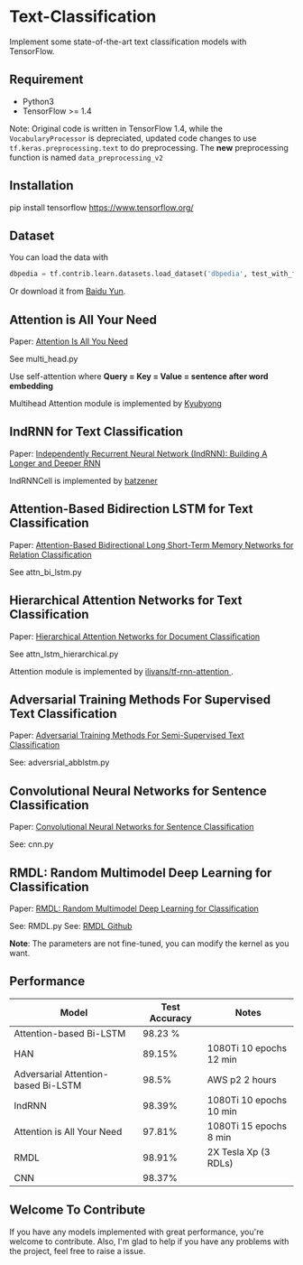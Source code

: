 # Text-Classification
Implement some state-of-the-art text classification models with TensorFlow.

## Requirement

- Python3
- TensorFlow >= 1.4

Note: Original code is written in TensorFlow 1.4, while the `VocabularyProcessor` is depreciated, updated code changes to use `tf.keras.preprocessing.text` to do preprocessing. The **new** preprocessing function is named `data_preprocessing_v2`

## Installation
pip install tensorflow
https://www.tensorflow.org/

## Dataset

You can load the data with

```python
dbpedia = tf.contrib.learn.datasets.load_dataset('dbpedia', test_with_fake_data=FLAGS.test_with_fake_data)
```

Or download it from [Baidu Yun](https://pan.baidu.com/s/1hz4Oh9A4udLzFjudyVDazw).

## Attention is All Your Need

Paper: [Attention Is All You Need](http://arxiv.org/abs/1605.07725)

See multi_head.py

Use self-attention where **Query = Key = Value = sentence after word embedding**

Multihead Attention module is implemented by [Kyubyong](https://github.com/Kyubyong/transformer)

## IndRNN for Text Classification

Paper: [Independently Recurrent Neural Network (IndRNN): Building A Longer and Deeper RNN](https://arxiv.org/abs/1803.04831)

IndRNNCell is implemented by [batzener](https://github.com/batzner/indrnn)

## Attention-Based Bidirection LSTM for Text Classification

Paper: [Attention-Based Bidirectional Long Short-Term Memory Networks for Relation Classification](http://www.aclweb.org/anthology/P16-2034)  

See attn_bi_lstm.py

## Hierarchical Attention Networks for Text Classification

Paper: [Hierarchical Attention Networks for Document Classification](http://aclweb.org/anthology/N16-1174)

See attn_lstm_hierarchical.py

Attention module is implemented by [ilivans/tf-rnn-attention ](https://github.com/ilivans/tf-rnn-attention).

## Adversarial Training Methods For Supervised Text Classification

Paper: [Adversarial Training Methods For Semi-Supervised Text Classification](http://arxiv.org/abs/1605.07725)

See: adversrial_abblstm.py


## Convolutional Neural Networks for Sentence Classification

Paper: [Convolutional Neural Networks for Sentence Classification](http://arxiv.org/abs/1408.5882)

See: cnn.py


## RMDL: Random Multimodel Deep Learning for Classification

Paper: [RMDL: Random Multimodel Deep Learning for Classification](https://arxiv.org/abs/1805.01890)

See: RMDL.py
See: [RMDL Github](https://github.com/kk7nc/RMDL)




**Note**: The parameters are not fine-tuned, you can modify the kernel as you want.
## Performance

| Model                               | Test Accuracy | Notes                   |
| ----------------------------------- | ------------- | ----------------------- |
| Attention-based Bi-LSTM             | 98.23 %       |                         |
| HAN                                 | 89.15%        | 1080Ti 10 epochs 12 min |
| Adversarial Attention-based Bi-LSTM | 98.5%         | AWS p2 2 hours          |
| IndRNN                              | 98.39%        | 1080Ti 10 epochs 10 min |
| Attention is All Your Need          | 97.81%        | 1080Ti 15 epochs 8 min  |
| RMDL                                | 98.91%        | 2X Tesla Xp (3 RDLs)    |
| CNN                                 | 98.37%        |   |

## Welcome To Contribute

If you have any models implemented with great performance, you're welcome to contribute. Also, I'm glad to help if you have any problems with the project,  feel free to raise a issue.



